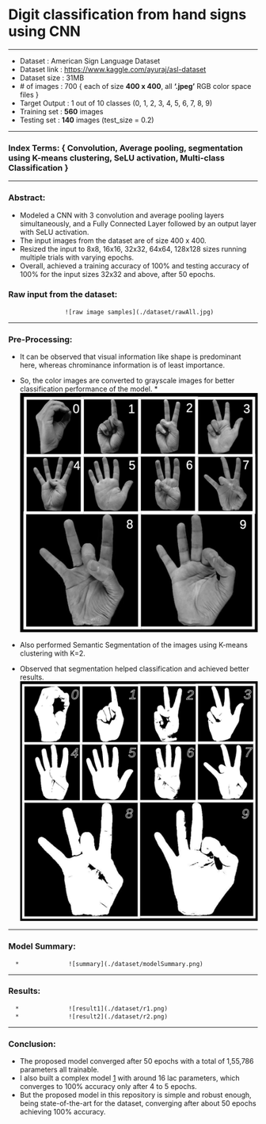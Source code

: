 # Digit classification from hand signs using CNN
----------------------------------
* Dataset		: 	American Sign Language Dataset
* Dataset link	:	https://www.kaggle.com/ayuraj/asl-dataset
* Dataset size	:	31MB
* \# of images	:	700 { each of size **400 x 400**, all **‘.jpeg’** RGB color space files }
* Target Output	:	1 out of 10 classes (0, 1, 2, 3, 4, 5, 6, 7, 8, 9)
* Training set	:	**560** images
* Testing set	:	**140** images (test_size = 0.2)
--------------------------------------------------------------

### Index Terms: { Convolution, Average pooling, segmentation using K-means clustering, SeLU activation, Multi-class Classification }
-------------------------------------------------------------------
### Abstract:
* Modeled a CNN with 3 convolution and average pooling layers simultaneously, and a Fully Connected Layer followed by an output layer with SeLU activation.
* The input images from the dataset are of size 400 x 400.
* Resized the input to 8x8, 16x16, 32x32, 64x64, 128x128 sizes running multiple trials with varying epochs.
* Overall, achieved a training accuracy of 100% and testing accuracy of 100% for the input sizes 32x32 and above, after 50 epochs.

### Raw input from the dataset:
                    ![raw image samples](./dataset/rawAll.jpg)

-----------------------------------------------------------
### Pre-Processing:

* It can be observed that visual information like shape is predominant here, whereas chrominance information is of least importance.
* So, the color images are converted to grayscale images for better classification performance of the model.
      *              ![grayscale image samples](./dataset/grayscaleAll.jpg)

* Also performed Semantic Segmentation of the images using K-means clustering with K=2.
* Observed that segmentation helped classification and achieved better results.
                    ![segmented image samples](./dataset/masksAll.jpg)
------------------------------------------------------------

### Model Summary:
      *              ![summary](./dataset/modelSummary.png)
---------------------------------------

### Results:
      *              ![result1](./dataset/r1.png)
      *              ![result2](./dataset/r2.png)
----------------------------------

### Conclusion:
* The proposed model converged after 50 epochs with a total of 1,55,786 parameters all trainable.
* I also built a complex model [1](https://drive.google.com/drive/u/1/folders/1--GzydCeMJYeCl1d5XRtCeVAB4anHSQy) with around 16 lac parameters, which converges to 100% accuracy only after 4 to 5 epochs.
* But the proposed model in this repository is simple and robust enough, being state-of-the-art for the dataset, converging after about 50 epochs achieving 100% accuracy.
